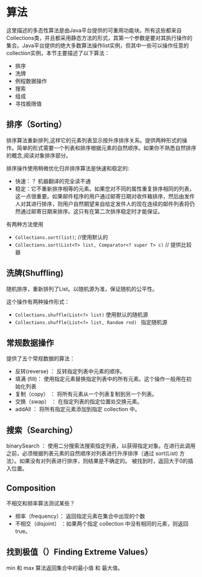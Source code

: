 # 算法

这里描述的多态性算法是由Java平台提供的可重用功能块。所有这些都来自 Collections类，并且都采用静态方法的形式，其第一个参数是要对其执行操作的集合。Java平台提供的绝大多数算法操作list实例，但其中一些可以操作任意的collection实例，本节主要描述了以下算法：

* 排序
* 洗牌
* 例程数据操作
* 搜索
* 组成
* 寻找极限值

## 排序（Sorting）
排序算法重新排列,这样它的元素列表显示按升序排序关系。提供两种形式的操作。简单的形式需要一个列表和排序根据元素的自然顺序。如果你不熟悉自然排序的概念,阅读对象排序部分。

排序操作使用稍微优化归并排序算法是快速和稳定的:

* 快速：？ 机器翻译的完全读不通
* 稳定：它不重新排序相等的元素。如果您对不同的属性重复排序相同的列表，这一点很重要。如果邮件程序的用户通过邮寄日期对收件箱排序，然后由发件人对其进行排序，则用户自然期望来自给定发件人的现在连续的邮件列表将仍然通过邮寄日期来排序。这只有在第二次排序稳定时才能保证。



有两种方法使用
*  `Collections.sort(list)`;  //使用默认的
*  `Collections.sort(List<T> list, Comparator<? super T> c)`  // 提供比较器

## 洗牌(Shuffling)
随机排序，重新排列了List。以随机源为准，保证随机的公平性。

这个操作有两种操作形式：
* `Collections.shuffle(List<?> list)` 使用默认的随机源
* `Collections.shuffle(List<?> list, Random rnd) ` 指定随机源

## 常规数据操作
提供了五个常规数据的算法：

* 反转(reverse) ： 反转指定列表中元素的顺序。
* 填满 (fill)： 使用指定元素替换指定列表中的所有元素。这个操作一般用在初始化列表
* 复制（copy） ： 将所有元素从一个列表复制到另一个列表。
* 交换（swap） ： 在指定列表的指定位置处交换元素。
* addAll      ： 将所有指定元素添加到指定 collection 中。

## 搜索（Searching）
binarySearch ： 使用二分搜索法搜索指定列表，以获得指定对象。在进行此调用之前，必须根据列表元素的自然顺序对列表进行升序排序（通过 sort(List) 方法）。如果没有对列表进行排序，则结果是不确定的。
被找到时，返回大于0的插入位置。

## Composition
不相交和频率算法测试某些？

* 频率（frequency）： 返回指定元素在集合中出现的个数
* 不相交（disjoint） ：如果两个指定 collection 中没有相同的元素，则返回 true。

## 找到极值（）Finding Extreme Values）
min 和 max 算法返回集合中的最小值 和 最大值。
